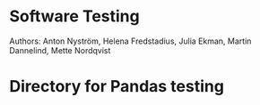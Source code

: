 # Software Testing 

Authors: Anton Nyström, Helena Fredstadius, Julia Ekman, Martin Dannelind, Mette Nordqvist

# Directory for Pandas testing